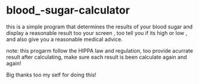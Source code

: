 # blood_-sugar-calculator

this is a simple program that determines the results of your blood sugar and display a reasonable result too your screen , too tell you if its high or low , and also give you a reasonable medical advice.

note: this progarm follow the HIPPA  law and regulation, too provide acurrate result after calculating, make sure each result is been calculate again and again!


Big thanks too my self for doing this!
